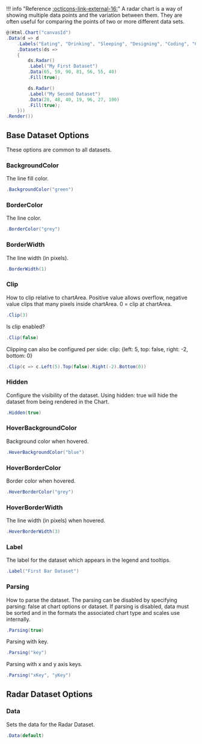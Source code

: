 !!! info "Reference [:octicons-link-external-16:](https://www.chartjs.org/docs/latest/charts/radar.html)"
	A radar chart is a way of showing multiple data points and the variation between them.
	They are often useful for comparing the points of two or more different data sets.

```csharp hl_lines="6 11" linenums="1"
@(Html.Chart("canvasId")
.Data(d => d
    .Labels("Eating", "Drinking", "Sleeping", "Designing", "Coding", "Cycling", "Running")
    .Datasets(ds =>
    {
        ds.Radar()
        .Label("My First Dataset")
        .Data(65, 59, 90, 81, 56, 55, 40)
        .Fill(true);

        ds.Radar()
        .Label("My Second Dataset")
        .Data(28, 48, 40, 19, 96, 27, 100)
        .Fill(true);
    }))
.Render())
```

## Base Dataset Options
These options are common to all datasets.

### BackgroundColor
The line fill color.
```csharp
.BackgroundColor("green")
```

### BorderColor
The line color.
```csharp
.BorderColor("grey")
```

### BorderWidth
The line width (in pixels).
```csharp
.BorderWidth(1)
```

### Clip
How to clip relative to chartArea. Positive value allows overflow, negative value clips that many pixels inside chartArea.
0 = clip at chartArea.
```csharp
.Clip(3)
```
Is clip enabled?
```csharp
.Clip(false)
```
Clipping can also be configured per side: clip: {left: 5, top: false, right: -2, bottom: 0}
```csharp
.Clip(c => c.Left(5).Top(false).Right(-2).Bottom(0))
```

### Hidden
Configure the visibility of the dataset. Using hidden: true will hide the dataset from being rendered in the Chart.
```csharp
.Hidden(true)
```

### HoverBackgroundColor
Background color when hovered.
```csharp
.HoverBackgroundColor("blue")
```

### HoverBorderColor
Border color when hovered.
```csharp
.HoverBorderColor("grey")
```

### HoverBorderWidth
The line width (in pixels) when hovered.
```csharp
.HoverBorderWidth(3)
```

### Label
The label for the dataset which appears in the legend and tooltips.
```csharp
.Label("First Bar Dataset")
```

### Parsing
How to parse the dataset. The parsing can be disabled by specifying parsing: false at chart options or dataset. 
If parsing is disabled, data must be sorted and in the formats the associated chart type and scales use internally.
```csharp
.Parsing(true)
```
Parsing with key.
```csharp
.Parsing("key")
```
Parsing with x and y axis keys.
```csharp
.Parsing("xKey", "yKey")
```

## Radar Dataset Options

### Data
Sets the data for the Radar Dataset.
```csharp
.Data(default)
```

